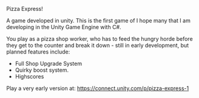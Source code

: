 Pizza Express! 

A game developed in unity.  This is the first game of I hope many that I am developing in the Unity Game Engine with C#. 

You play as a pizza shop worker, who has to feed the hungry horde before they get to the counter and break it down - 
still in early development, but planned features include: 

* Full Shop Upgrade System
* Quirky boost system. 
* Highscores

Play a very early version at: https://connect.unity.com/p/pizza-express-1
